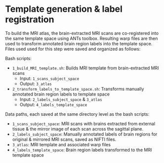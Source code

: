 # Template generation & label registration

To build the MRI atlas, the brain-extracted MRI scans are co-registered into the same template space using ANTs toolbox. Resulting warp files are then used to transform annotated brain region labels into the template space. Files used used for this step were saved and organized as follows: 

Bash scripts: 
- `1_build_MRI_template.sh`: Builds MRI template from brain-extracted MRI scans
    - Input: `1_scans_subject_space`
    - Output: `3_atlas`
- `2_transform_labels_to_template_space.sh`: Transforms manually annotated brain region labels to template space
    - Input: `2_labels_subject_space` & `3_atlas`
    - Output: `4_labels_template_space`

Data paths, each saved at the same directory level as the bash scripts: 
- `1_scans_subject_space`: MRI scans with brains extracted from external tissue & the mirror image of each scan across the sagittal plane.
- `2_labels_subject_space`: Manually annotated labels of brain regions for original & mirrored MRI scans, saved as NIFTI files.
- `3_atlas`: MRI template and associated warp files
- `4_labels_template_space`: Brain region labels transformed to the MRI template space
